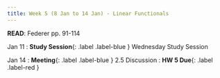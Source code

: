 ```yaml
---
title: Week 5 (8 Jan to 14 Jan) - Linear Functionals
---
```

**READ**: Federer pp. 91-114


Jan 11
: **Study Session**{: .label .label-blue } Wednesday Study Session
  
Jan 14
: **Meeting**{: .label .label-blue } 2.5 Discussion
: **HW 5 Due**{: .label .label-red }
